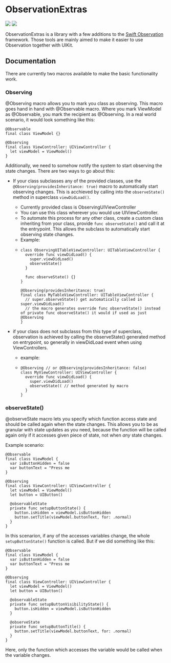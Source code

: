 # ObservationExtras
[![](https://img.shields.io/endpoint?url=https%3A%2F%2Fswiftpackageindex.com%2Fapi%2Fpackages%2FDominikGrodl%2FObservationExtras%2Fbadge%3Ftype%3Dswift-versions)](https://swiftpackageindex.com/DominikGrodl/ObservationExtras)
[![](https://img.shields.io/endpoint?url=https%3A%2F%2Fswiftpackageindex.com%2Fapi%2Fpackages%2FDominikGrodl%2FObservationExtras%2Fbadge%3Ftype%3Dplatforms)](https://swiftpackageindex.com/DominikGrodl/ObservationExtras)

ObservationExtras is a library with a few additions to the [Swift Observation](https://developer.apple.com/documentation/observation) framework. 
Those tools are mainly aimed to make it easier to use Observation together with UIKit.

## Documentation

There are currently two macros available to make the basic functionality work.

### Observing

@Observing macro allows you to mark you class as observing. This macro goes hand in hand with @Observable macro. Where you mark ViewModel as @Observable, you mark the recipient as @Observing. In a real world scenario, it would look something like this:

```
@Observable 
final class ViewModel {}

@Observing 
final class ViewController: UIViewController {
  let viewModel = ViewModel()
}
```

Additionally, we need to somehow notify the system to start observing the state changes. There are two ways to go about this:

- If your class subclasses any of the provided classes, use the `@Observing(providesInheritance: true)` macro to automatically start observing changes. This is acchieved by calling into the `observeState()` method in superclass `viewDidLoad()`.
  - Currently provided class is ObservingUIViewController
  - You can use this class wherever you would use UIViewController.
  - To automate this process for any other class, create a custom class inheriting from your class, provide `func observeState()` and call it at the entrypoint. This allows the subclass to automatically start observing state changes.
  - Example:
  - ```
    class ObservingUITableViewController: UITableViewController {
      override func viewDidLoad() {
        super.viewDidLoad()
        observeState()
      }
    
      func observeState() {}
    }

    @Observing(providesInheritance: true)
    final class MyTableViewController: UITableViewController {
      // super.observeState() get automatically called in super.viewDidLoad()
      // the macro generates override func observeState() instead of private func observeState() it would if used as just @Observing
    }
    ```
    
- if your class does not subclasss from this type of superclass, observation is achieved by calling the observeState() generated method on entrypoint, so generally in viewDidLoad event when using ViewControllers.
  - example:
  - ```
    @Observing // or @Observing(providesInheritance: false)
    class MyViewController: UIViewController {
      override func viewDidLoad() {
        super.viewDidLoad()
        observeState(( // method generated by macro
      }
    }
    ```


### observeState()

@observeState macro lets you specify which function access state and should be called again when the state changes. This allows you to be as granular with state updates as you need, because the function will be called again only if it accesses given piece of state, not when *any* state changes. 

Example scenario:

```
@Observable 
final class ViewModel {
  var isButtonHidden = false
  var buttonText = "Press me
}

@Observing 
final class ViewController: UIViewController {
  let viewModel = ViewModel()
  let button = UIButton()

  @observableState
  private func setupButtonState() {
    button.isHidden = viewModel.isButtonHidden
    button.setTitle(viewModel.buttonText, for: .normal)
  }
}
```

In this scenarion, if any of the accesses variables change, the whole `setupButtonState()` function is called. But if we did something like this:
```
@Observable 
final class ViewModel {
  var isButtonHidden = false
  var buttonText = "Press me
}

@Observing 
final class ViewController: UIViewController {
  let viewModel = ViewModel()
  let button = UIButton()

  @observableState
  private func setupButtonVisibilityState() {
    button.isHidden = viewModel.isButtonHidden
  }

  @observeState
  private func setupButtonTitle() {
    button.setTitle(viewModel.buttonText, for: .normal)
  }
}
```

Here, only the function which accesses the variable would be called when the variable changes.
